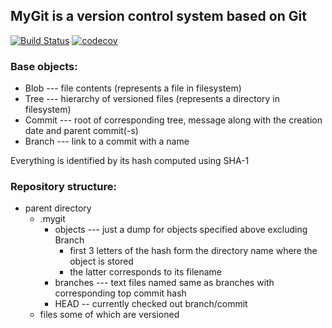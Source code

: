 ## MyGit is a version control system based on Git
[![Build Status](https://travis-ci.org/Denzed/Java-4th-semester.svg?branch=VCS+)](https://travis-ci.org/Denzed/Java-4th-semester) [![codecov](https://codecov.io/gh/Denzed/Java-4th-semester/branch/master/graph/badge.svg)](https://codecov.io/gh/Denzed/Java-4th-semester)
### Base objects:
- Blob --- file contents (represents a file in filesystem)
- Tree --- hierarchy of versioned files (represents a directory in filesystem)
- Commit --- root of corresponding tree, message along with the creation date and parent commit(-s)
- Branch --- link to a commit with a name

Everything is identified by its hash computed using SHA-1
### Repository structure:
- parent directory
    - .mygit
        - objects --- just a dump for objects specified above excluding Branch 
            - first 3 letters of the hash form the directory name where the object is stored 
            - the latter corresponds to its filename
        - branches --- text files named same as branches with corresponding top commit hash
        - HEAD -- currently checked out branch/commit
    - files some of which are versioned